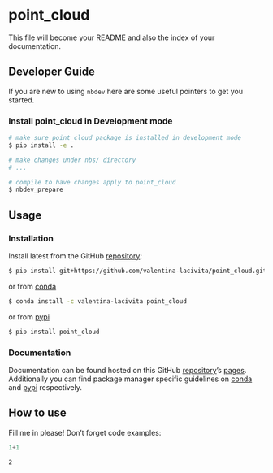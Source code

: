 # point_cloud


<!-- WARNING: THIS FILE WAS AUTOGENERATED! DO NOT EDIT! -->

This file will become your README and also the index of your
documentation.

## Developer Guide

If you are new to using `nbdev` here are some useful pointers to get you
started.

### Install point_cloud in Development mode

``` sh
# make sure point_cloud package is installed in development mode
$ pip install -e .

# make changes under nbs/ directory
# ...

# compile to have changes apply to point_cloud
$ nbdev_prepare
```

## Usage

### Installation

Install latest from the GitHub
[repository](https://github.com/valentina-lacivita/point_cloud):

``` sh
$ pip install git+https://github.com/valentina-lacivita/point_cloud.git
```

or from [conda](https://anaconda.org/valentina-lacivita/point_cloud)

``` sh
$ conda install -c valentina-lacivita point_cloud
```

or from [pypi](https://pypi.org/project/point_cloud/)

``` sh
$ pip install point_cloud
```

### Documentation

Documentation can be found hosted on this GitHub
[repository](https://github.com/valentina-lacivita/point_cloud)’s
[pages](https://valentina-lacivita.github.io/point_cloud/). Additionally
you can find package manager specific guidelines on
[conda](https://anaconda.org/valentina-lacivita/point_cloud) and
[pypi](https://pypi.org/project/point_cloud/) respectively.

## How to use

Fill me in please! Don’t forget code examples:

``` python
1+1
```

    2
